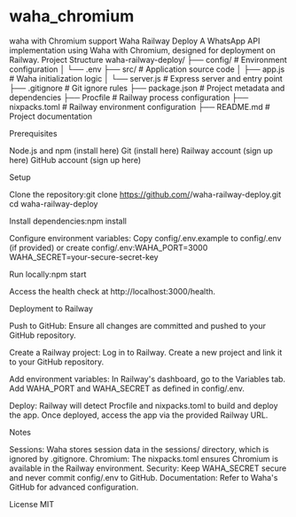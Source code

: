 # waha_chromium
waha with Chromium support
Waha Railway Deploy
A WhatsApp API implementation using Waha with Chromium, designed for deployment on Railway.
Project Structure
waha-railway-deploy/
├── config/           # Environment configuration
│   └── .env
├── src/              # Application source code
│   ├── app.js        # Waha initialization logic
│   └── server.js     # Express server and entry point
├── .gitignore        # Git ignore rules
├── package.json      # Project metadata and dependencies
├── Procfile          # Railway process configuration
├── nixpacks.toml     # Railway environment configuration
├── README.md         # Project documentation

Prerequisites

Node.js and npm (install here)
Git (install here)
Railway account (sign up here)
GitHub account (sign up here)

Setup

Clone the repository:git clone https://github.com/<your-username>/waha-railway-deploy.git
cd waha-railway-deploy


Install dependencies:npm install


Configure environment variables:
Copy config/.env.example to config/.env (if provided) or create config/.env:WAHA_PORT=3000
WAHA_SECRET=your-secure-secret-key




Run locally:npm start


Access the health check at http://localhost:3000/health.



Deployment to Railway

Push to GitHub:
Ensure all changes are committed and pushed to your GitHub repository.


Create a Railway project:
Log in to Railway.
Create a new project and link it to your GitHub repository.


Add environment variables:
In Railway's dashboard, go to the Variables tab.
Add WAHA_PORT and WAHA_SECRET as defined in config/.env.


Deploy:
Railway will detect Procfile and nixpacks.toml to build and deploy the app.
Once deployed, access the app via the provided Railway URL.



Notes

Sessions: Waha stores session data in the sessions/ directory, which is ignored by .gitignore.
Chromium: The nixpacks.toml ensures Chromium is available in the Railway environment.
Security: Keep WAHA_SECRET secure and never commit config/.env to GitHub.
Documentation: Refer to Waha's GitHub for advanced configuration.

License
MIT
